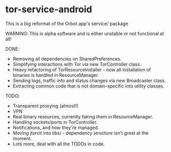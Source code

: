 tor-service-android
===================

This is a big reformat of the Orbot app's service/ package

WARNING: This is alpha software and is either unstable or not functional at all!

DONE:
+ Removing all dependencies on SharedPreferences.
+ Simplifying interactions with Tor via new TorController class.
+ Heavy refactoring of TorResourceInstaller - now all installation of binaries is handled in ResourceManager.
+ Sending logs, traffic info and status changes via new Broadcaster class.
+ Extracting common code that is not domain-specific into utility classes.

TODO:
+ Transparent proxying (almost!)
+ VPN
+ Real binary resources, currently faking them in ResourceManager.
+ Handling sockets/ports in TorController.
+ Notifications, and how they're managed.
+ Moving jtorctl into libs/ - dependency structure isn't great at the moment.
+ Lots more, deal with all the TODOs in code.
